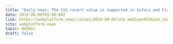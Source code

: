 ```yaml
---
title: "Daily news: The CSS revert value is supported in Safari and Firefox, Microsoft’s tool for visualizing tab stops."
date: 2019-09-06T05:00:00Z
link: https://webplatform.news/issues/2019-09-06?utm_medium=RSS&utm_source=hune
site: webplatform.news
topic: Webdev
draft: false
---
```

